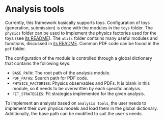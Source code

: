 Analysis tools
==============

Currently, this framework basically supports toys.
Configuration of toys (generation, submission) is done with the modules in the `toys` folder.
The `physics` folder can be used to implement the physics factories used for the toys (see [its README](physics/README.md)).
The `utils` folder contains many useful modules and functions, discussed in [its README](utils/README.md).
Common PDF code can be found in the `pdf` folder.

The configuration of the module is controlled through a global dictionary that contains the following keys:

  - `BASE_PATH`: The root path of the analysis module.
  - `PDF_PATHS`: Search path for PDF code.
  - `PHYSICS_FACTORIES`: Physics observables and PDFs. It is blank in this module, so it needs to be overwritten by each specific analysis.
  - `FIT_STRATEGIES`: Fit strategies implemented for the given analysis.

To implement an analysis based on `analysis tools`, the user needs to implement their own physics models and load them in the global dictionary.
Additionally, the base path can be modified to suit the user's needs.